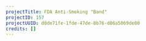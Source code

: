 ```yaml
---
projectTitle: FDA Anti-Smoking "Band"
projectID: 157
projectUUID: d0de71fe-1fde-47de-8b76-d86a5069de80
credits: []
---
```

